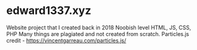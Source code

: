 # edward1337.xyz
Website project that I created back in 2018
Noobish level HTML, JS, CSS, PHP
Many things are plagiated and not created from scratch.
Particles.js credit - https://vincentgarreau.com/particles.js/
